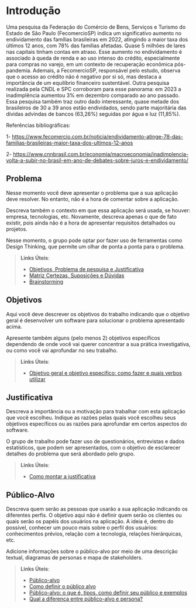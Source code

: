 # Introdução

Uma pesquisa da Federação do Comércio de Bens, Serviços e Turismo do Estado de São Paulo (FecomercioSP) indica um significativo aumento no endividamento das famílias brasileiras em 2022, atingindo a maior taxa dos últimos 12 anos, com 78% das famílias afetadas. Quase 5 milhões de lares nas capitais tinham contas em atraso. Esse aumento no endividamento é associado à queda de renda e ao uso intenso do crédito, especialmente para compras no varejo, em um contexto de recuperação econômica pós-pandemia. Ademais, a FecomercioSP, responsável pelo estudo, observa que o acesso ao crédito não é negativo por si só, mas destaca a importância de um equilíbrio financeiro sustentável.
Outra pesquisa realizada pela CNDL e SPC corroboram para esse panorama: em 2023 a inadimplência aumentou 3% em dezembro comparado ao ano passado. Essa pesquisa também traz outro dado interessante, quase metade dos brasileiros de 30 a 39 anos estão endividados, sendo parte majoritária das dívidas advindas de bancos (63,26%) seguidas por água e luz (11,85%).

Referências bibliográficas:

1- https://www.fecomercio.com.br/noticia/endividamento-atinge-78-das-familias-brasileiras-maior-taxa-dos-ultimos-12-anos

2- https://www.cnnbrasil.com.br/economia/macroeconomia/inadimplencia-volta-a-subir-no-brasil-em-ano-de-debates-sobre-juros-e-endividamento/


## Problema
Nesse momento você deve apresentar o problema que a sua aplicação deve  resolver. No entanto, não é a hora de comentar sobre a aplicação.

Descreva também o contexto em que essa aplicação será usada, se  houver: empresa, tecnologias, etc. Novamente, descreva apenas o que de  fato existir, pois ainda não é a hora de apresentar requisitos  detalhados ou projetos.

Nesse momento, o grupo pode optar por fazer uso  de ferramentas como Design Thinking, que permite um olhar de ponta a ponta para o problema.

> **Links Úteis**:
> - [Objetivos, Problema de pesquisa e Justificativa](https://medium.com/@versioparole/objetivos-problema-de-pesquisa-e-justificativa-c98c8233b9c3)
> - [Matriz Certezas, Suposições e Dúvidas](https://medium.com/educa%C3%A7%C3%A3o-fora-da-caixa/matriz-certezas-suposi%C3%A7%C3%B5es-e-d%C3%BAvidas-fa2263633655)
> - [Brainstorming](https://www.euax.com.br/2018/09/brainstorming/)

## Objetivos

Aqui você deve descrever os objetivos do trabalho indicando que o objetivo geral é desenvolver um software para solucionar o problema apresentado acima. 

Apresente também alguns (pelo menos 2) objetivos específicos dependendo de onde você vai querer concentrar a sua prática investigativa, ou como você vai aprofundar no seu trabalho.
 
> **Links Úteis**:
> - [Objetivo geral e objetivo específico: como fazer e quais verbos utilizar](https://blog.mettzer.com/diferenca-entre-objetivo-geral-e-objetivo-especifico/)

## Justificativa

Descreva a importância ou a motivação para trabalhar com esta aplicação que você escolheu. Indique as razões pelas quais você escolheu seus objetivos específicos ou as razões para aprofundar em certos aspectos do software.

O grupo de trabalho pode fazer uso de questionários, entrevistas e dados estatísticos, que podem ser apresentados, com o objetivo de esclarecer detalhes do problema que será abordado pelo grupo.

> **Links Úteis**:
> - [Como montar a justificativa](https://guiadamonografia.com.br/como-montar-justificativa-do-tcc/)

## Público-Alvo

Descreva quem serão as pessoas que usarão a sua aplicação indicando os diferentes perfis. O objetivo aqui não é definir quem serão os clientes ou quais serão os papéis dos usuários na aplicação. A ideia é, dentro do possível, conhecer um pouco mais sobre o perfil dos usuários: conhecimentos prévios, relação com a tecnologia, relações
hierárquicas, etc.

Adicione informações sobre o público-alvo por meio de uma descrição textual, diagramas de personas e mapa de stakeholders.

> **Links Úteis**:
> - [Público-alvo](https://blog.hotmart.com/pt-br/publico-alvo/)
> - [Como definir o público alvo](https://exame.com/pme/5-dicas-essenciais-para-definir-o-publico-alvo-do-seu-negocio/)
> - [Público-alvo: o que é, tipos, como definir seu público e exemplos](https://klickpages.com.br/blog/publico-alvo-o-que-e/)
> - [Qual a diferença entre público-alvo e persona?](https://rockcontent.com/blog/diferenca-publico-alvo-e-persona/)
